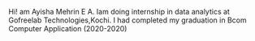 Hi! am Ayisha Mehrin E A. Iam doing internship in data analytics at Gofreelab Technologies,Kochi.
I had completed my graduation in Bcom Computer Application (2020-2020)
